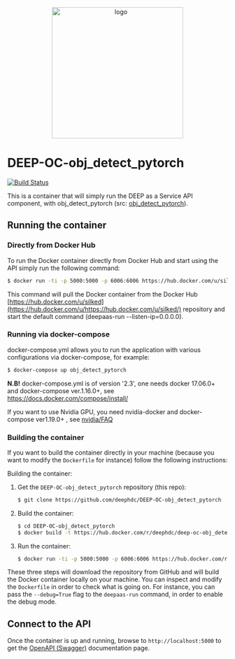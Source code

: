<div align="center">
<img src="https://marketplace.deep-hybrid-datacloud.eu/images/logo-deep.png" alt="logo" width="300"/>
</div>

# DEEP-OC-obj_detect_pytorch

[![Build Status](https://jenkins.indigo-datacloud.eu/buildStatus/icon?job=Pipeline-as-code/DEEP-OC-org/DEEP-OC-obj_detect_pytorch/master)](https://jenkins.indigo-datacloud.eu/job/Pipeline-as-code/job/DEEP-OC-org/job/DEEP-OC-obj_detect_pytorch/job/master)

This is a container that will simply run the DEEP as a Service API component,
with obj_detect_pytorch (src: [obj_detect_pytorch](https://github.com/silkedh/obj_detect_pytorch)).

    
## Running the container

### Directly from Docker Hub

To run the Docker container directly from Docker Hub and start using the API
simply run the following command:

```bash
$ docker run -ti -p 5000:5000 -p 6006:6006 https://hub.docker.com/u/silked/deep-oc-obj_detect_pytorch
```

This command will pull the Docker container from the Docker Hub
[https://hub.docker.com/u/silked](https://hub.docker.com/u/https://hub.docker.com/u/silked/) repository and start the default command (deepaas-run --listen-ip=0.0.0.0).

### Running via docker-compose

docker-compose.yml allows you to run the application with various configurations via docker-compose, for example:

```bash
$ docker-compose up obj_detect_pytorch
```

**N.B!** docker-compose.yml is of version '2.3', one needs docker 17.06.0+ and docker-compose ver.1.16.0+, see https://docs.docker.com/compose/install/

If you want to use Nvidia GPU, you need nvidia-docker and docker-compose ver1.19.0+ , see [nvidia/FAQ](https://github.com/NVIDIA/nvidia-docker/wiki/Frequently-Asked-Questions#do-you-support-docker-compose)


### Building the container

If you want to build the container directly in your machine (because you want
to modify the `Dockerfile` for instance) follow the following instructions:

Building the container:

1. Get the `DEEP-OC-obj_detect_pytorch` repository (this repo):

    ```bash
    $ git clone https://github.com/deephdc/DEEP-OC-obj_detect_pytorch
    ```

2. Build the container:

    ```bash
    $ cd DEEP-OC-obj_detect_pytorch
    $ docker build -t https://hub.docker.com/r/deephdc/deep-oc-obj_detect_pytorch .
    ```

3. Run the container:

    ```bash
    $ docker run -ti -p 5000:5000 -p 6006:6006 https://hub.docker.com/r/deephdc/deep-oc-obj_detect_pytorch
    ```

These three steps will download the repository from GitHub and will build the
Docker container locally on your machine. You can inspect and modify the
`Dockerfile` in order to check what is going on. For instance, you can pass the
`--debug=True` flag to the `deepaas-run` command, in order to enable the debug
mode.


## Connect to the API

Once the container is up and running, browse to `http://localhost:5000` to get
the [OpenAPI (Swagger)](https://www.openapis.org/) documentation page.
